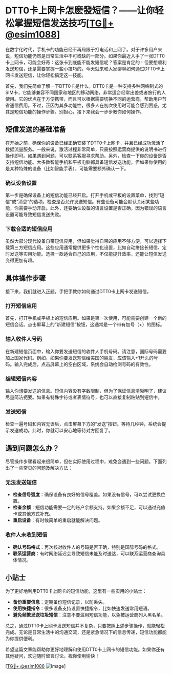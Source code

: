 # DTT0卡上网卡怎麽發短信？——让你轻松掌握短信发送技巧[[TG💪+ @esim1088](https://t.me/s/esim1088)]

在数字化时代，手机卡的功能已经不再局限于打电话和上网了。对于许多用户来说，短信功能仍然是日常生活中不可或缺的一部分。如果你最近入手了一张DTT0卡上网卡，可能会好奇：这张卡到底能不能发短信呢？答案是肯定的！但要想顺利发送短信，还是需要掌握一些小技巧的。今天就来和大家聊聊如何通过DTT0卡上网卡发送短信，让你轻松搞定这一技能。

首先，我们先简单了解一下DTT0卡是什么。DTT0卡是一种支持多种网络制式的SIM卡，它能够兼容不同国家和地区的移动网络，非常适合经常出差或者旅行的人使用。它的优点在于方便携带，而且可以根据需要切换不同的运营商，帮助用户节省通信费用。不过，正因为其多功能性，很多人在初次使用时可能会感到困惑，尤其是短信功能的操作步骤。别担心，接下来我会一步步教你如何操作。

## 短信发送的基础准备

在开始之前，确保你的设备已经正确安装了DTT0卡上网卡，并且已经成功激活了数据流量服务。一般来说，激活过程非常简单，只需按照运营商提供的说明书进行操作即可。如果遇到问题，可以联系客服寻求帮助。另外，检查一下你的设备是否支持短信功能。大多数智能手机和平板电脑都具备短信发送功能，但如果你使用的是某种特殊的设备（比如智能手表），可能需要额外确认一下。

### 确认设备设置

第一步是确保设备上的短信功能已经开启。打开手机或平板的设置菜单，找到“短信”或“消息”的选项，检查是否允许发送短信。有些设备可能会默认关闭某些功能，你需要手动开启。此外，还要确认设备的语言设置是否正确，因为错误的语言设置可能导致短信发送失败。

### 下载合适的短信应用

虽然大部分现代设备自带短信应用，但如果觉得自带的应用不够方便，可以选择下载第三方短信应用。这些应用通常提供更多个性化设置，比如自动拼接长短信、定时发送等实用功能。选择一款适合自己的应用，不仅能提升效率，还能让短信发送变得更加有趣。

## 具体操作步骤

接下来，我们就进入正题，手把手教你如何通过DTT0卡上网卡发送短信。

### 打开短信应用

首先，打开手机或平板上的短信应用。如果是第一次使用，可能需要创建一个新的短信会话。点击屏幕上的“新建短信”按钮，这通常是一个带有加号（+）的图标。

### 输入收件人号码

在新建短信页面中，输入你要发送短信的收件人手机号码。请注意，国际号码需要加上国家代码。例如，如果你要发送短信给美国的朋友，应该输入+1开头的号码。输入完成后，点击屏幕上的空白区域，系统会自动检测号码的有效性。

### 编辑短信内容

输入你想要发送的信息。短信内容没有字数限制，但为了保证信息清晰明了，建议尽量简洁扼要。如果有特殊字符或者表情符号，也可以直接复制粘贴到短信中。

### 发送短信

检查一遍号码和内容无误后，点击屏幕下方的“发送”按钮。等待几秒钟，系统会提示发送成功。此时，你就可以安心地等待对方回复了。

## 遇到问题怎么办？

尽管操作步骤看起来很简单，但在实际使用过程中，难免会遇到一些问题。下面列出了一些常见的问题及解决方法：

### 无法发送短信

- **检查信号强度**：确保设备有良好的信号覆盖。如果没有信号，可以尝试更换位置。
- **检查余额**：短信功能需要一定的账户余额支持。如果余额不足，可以通过充值卡或其他方式补充。
- **重启设备**：有时候简单的重启就能解决问题。

### 收件人未收到短信

- **确认号码格式**：再次核对收件人的号码是否正确，特别是国际号码的格式。
- **联系运营商**：有时网络延迟会导致短信未能及时送达，可以联系运营商查询具体情况。

## 小贴士

为了更好地利用DTT0卡上网卡的短信功能，这里有一些实用的小贴士：

- **备份重要信息**：定期备份短信记录，以防丢失。
- **使用快捷指令**：很多设备支持设置快捷指令，比如快速发送常用短语。
- **避免频繁发送垃圾短信**：注意不要滥用短信功能，以免被运营商列入黑名单。

总之，通过DTT0卡上网卡发送短信并不复杂，只要按照上述步骤操作，就能轻松完成。无论是日常生活中的沟通交流，还是紧急情况下的信息传递，短信功能都能为你提供便利。

希望这篇文章能帮助你更好地理解和使用DTT0卡上网卡的短信功能。如果你还有其他疑问，欢迎随时留言讨论。祝你使用愉快！

[[TG💪+ @esim1088](https://t.me/s/esim1088) ![Image](https://i.postimg.cc/4NQfJmqS/Snipaste-2025-05-13-00-14-12.png)]